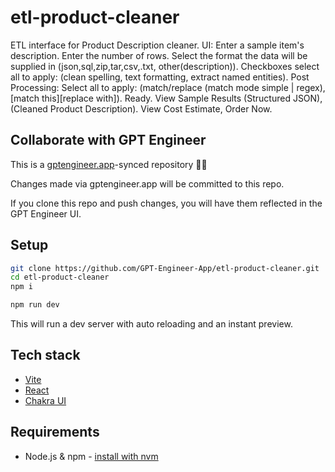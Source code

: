 # etl-product-cleaner

ETL interface for Product Description cleaner. UI: Enter a sample item's description. Enter the number of rows. Select the format the data will be supplied in (json,sql,zip,tar,csv,.txt, other(description)). Checkboxes select all to apply: (clean spelling, text formatting, extract named entities). Post Processing: Select all to apply: (match/replace (match mode simple | regex), [match this][replace with]). Ready. View Sample Results (Structured JSON), (Cleaned Product Description). View Cost Estimate, Order Now. 

## Collaborate with GPT Engineer

This is a [gptengineer.app](https://gptengineer.app)-synced repository 🌟🤖

Changes made via gptengineer.app will be committed to this repo.

If you clone this repo and push changes, you will have them reflected in the GPT Engineer UI.

## Setup

```sh
git clone https://github.com/GPT-Engineer-App/etl-product-cleaner.git
cd etl-product-cleaner
npm i
```

```sh
npm run dev
```

This will run a dev server with auto reloading and an instant preview.

## Tech stack

- [Vite](https://vitejs.dev/)
- [React](https://react.dev/)
- [Chakra UI](https://chakra-ui.com/)

## Requirements

- Node.js & npm - [install with nvm](https://github.com/nvm-sh/nvm#installing-and-updating)
